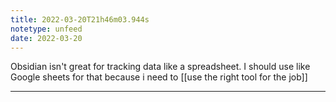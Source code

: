 ```yaml
---
title: 2022-03-20T21h46m03.944s
notetype: unfeed
date: 2022-03-20
---
```

Obsidian isn't great for tracking data like a spreadsheet. I should use like Google sheets for that because i need to [[use the right tool for the job]]

---

